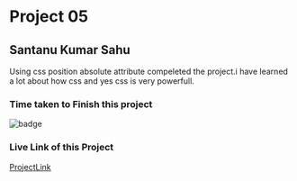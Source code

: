 # Project 05

## Santanu Kumar Sahu

Using css position absolute attribute compeleted the project.i have learned a lot about how css and yes css is very powerfull.  

### Time taken to Finish this project
![badge](https://img.shields.io/badge/Time%20Taken-2%20Hr%2015%20Min-brightgreen)

### Live Link of this Project
[ProjectLink](https://fsjswdproject03.netlify.app)

